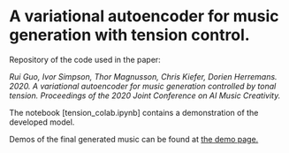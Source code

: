 # A variational autoencoder for music generation with tension control. 

Repository of the code used in the paper: 


*Rui Guo, Ivor Simpson, Thor Magnusson, Chris Kiefer, Dorien Herremans. 2020. A variational autoencoder for music generation controlled by tonal tension. Proceedings of the 2020 Joint Conference on AI Music Creativity.*


The notebook [tension_colab.ipynb] contains a demonstration of the developed model. 

Demos of the final generated music can be found at [the demo page.](https://ruiguo-bio.github.io/tension_vae.github.io/)
